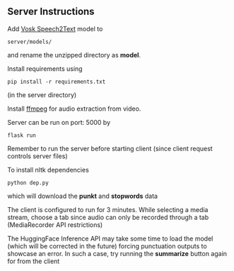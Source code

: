 ## Server Instructions

Add [Vosk Speech2Text](https://alphacephei.com/vosk/models/vosk-model-en-in-0.4.zip) model to 
```
server/models/
```
and rename the unzipped directory as **model**.

Install requirements using 
```
pip install -r requirements.txt
```
(in the server directory)

Install [ffmpeg](https://www.ffmpeg.org/download.html) for audio extraction from video.

Server can be run on port: 5000 by
```
flask run
```
Remember to run the server before starting client (since client request controls server files) 

To install nltk dependencies
```
python dep.py
```
which will download the **punkt** and **stopwords** data

The client is configured to run for 3 minutes. While selecting a media stream, choose a tab since audio can only be recorded through a tab (MediaRecorder API restrictions)

The HuggingFace Inference API may take some time to load the model (which will be corrected in the future) forcing punctuation outputs to showcase an error. In such a case, try running the **summarize** button again for from the client

